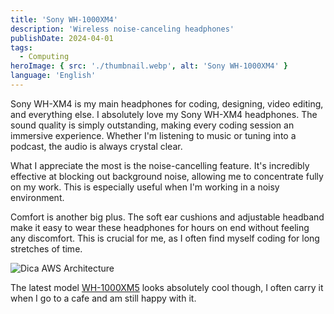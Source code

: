 ```yaml
---
title: 'Sony WH-1000XM4'
description: 'Wireless noise-canceling headphones'
publishDate: 2024-04-01
tags:
  - Computing
heroImage: { src: './thumbnail.webp', alt: 'Sony WH-1000XM4' }
language: 'English'
---
```


Sony WH-XM4 is my main headphones for coding, designing, video editing, and everything else. I absolutely love my Sony WH-XM4 headphones. The sound quality is simply outstanding, making every coding session an immersive experience. Whether I'm listening to music or tuning into a podcast, the audio is always crystal clear.

What I appreciate the most is the noise-cancelling feature. It's incredibly effective at blocking out background noise, allowing me to concentrate fully on my work. This is especially useful when I'm working in a noisy environment.

Comfort is another big plus. The soft ear cushions and adjustable headband make it easy to wear these headphones for hours on end without feeling any discomfort. This is crucial for me, as I often find myself coding for long stretches of time.

![Dica AWS Architecture](https://res.cloudinary.com/dwshjkwds/image/upload/v1712134308/personal-website/uses/wh1000-xm4_sdsnlj.webp)

The latest model [WH-1000XM5](https://amzn.to/3xckUSV) looks absolutely cool though, I often carry it when I go to a cafe and am still happy with it.
